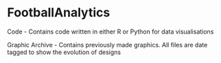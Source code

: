 # FootballAnalytics


Code - Contains code written in either R or Python for data visualisations


Graphic Archive - Contains previously made graphics. All files are date tagged to show the evolution of designs
